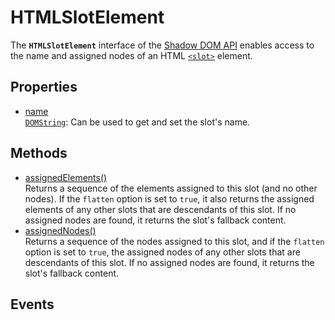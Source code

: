 # HTMLSlotElement

<div class='overview'>The <strong><code>HTMLSlotElement</code></strong> interface of the <a href="/en-US/docs/Web/Web_Components/Shadow_DOM">Shadow DOM API</a> enables access to the name and assigned nodes of an HTML <a href="/en-US/docs/Web/HTML/Element/slot" title="The HTML <slot> element—part of the Web Components technology suite—is a placeholder inside a web component that you can fill with your own markup, which lets you create separate DOM trees and present them together."><code>&lt;slot&gt;</code></a> element.</div>

## Properties

<ul class="items properties">
  <li>
    <a href="">name</a>
    <div><a href="/en-US/docs/Web/API/DOMString" title="DOMString is a UTF-16 String. As JavaScript already uses such strings, DOMString is mapped directly to a String."><code>DOMString</code></a>: Can be used to get and set the slot's name.</div>
  </li>
</ul>

## Methods

<ul class="items methods">
  <li>
    <a href="">assignedElements()</a>
    <div>Returns a sequence of the elements assigned to this slot (and no other nodes). If the <code>flatten</code> option is set to <code>true</code>, it also returns the assigned elements of any other slots that are descendants of this slot. If no assigned nodes are found, it returns the slot's fallback content.</div>
  </li>
  <li>
    <a href="">assignedNodes()</a>
    <div>Returns a sequence of the nodes assigned to this slot, and if the <code>flatten</code> option is set to <code>true</code>, the assigned nodes of any other slots that are descendants of this slot. If no assigned nodes are found, it returns the slot's fallback content.</div>
  </li>
</ul>

## Events

